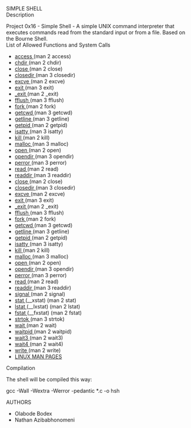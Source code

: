 SIMPLE SHELL                                                                                                 
Description                                                                                                  
                                                                                                             
Project 0x16 - Simple Shell - A simple UNIX command interpreter that executes commands read from the standard
 input or from a file. Based on the Bourne Shell.                                                            
List of Allowed Functions and System Calls                                                                   
                                                                                                             
* <a href="https://linux.die.net/man/2/access"> access </a> (man 2 access)                                   
* <a href="https://man7.org/linux/man-pages/man2/chdir.2.html"> chdir </a> (man 2 chdir)                     
* <a href="https://man7.org/linux/man-pages/man2/close.2.html"> close </a> (man 2 close)                     
* <a href="https://linux.die.net/man/3/closedir"> closedir </a> (man 3 closedir)                             
* <a href="https://man7.org/linux/man-pages/man2/execve.2.html"> excve </a> (man 2 excve)                    
*  <a href="https://man7.org/linux/man-pages/man3/exit.3.html"> exit </a> (man 3 exit)                       
* <a href="https://linux.die.net/man/2/_exit"> _exit </a> (man 2 _exit)                                      
* <a href="https://linux.die.net/man/3/fflush"> fflush </a> (man 3 fflush)                                   
* <a href="https://man7.org/linux/man-pages/man2/fork.2.html"> fork </a> (man 2 fork)                        
* <a href="https://man7.org/linux/man-pages/man3/getcwd.3.html"> getcwd </a> (man 3 getcwd)                  
* <a href="https://linux.die.net/man/3/getline"> getline </a> (man 3 getline)                                
* <a href="https://linux.die.net/man/2/getpid"> getpid </a> (man 2 getpid)                                   
* <a href="https://linux.die.net/man/3/isatty"> isatty </a> (man 3 isatty)                                   
* <a href="https://linux.die.net/man/2/kill"> kill </a> (man 2 kill)                                         
* <a href="https://linux.die.net/man/3/malloc"> malloc </a> (man 3 malloc)                                   
* <a href="https://linux.die.net/man/2/open"> open </a> (man 2 open)                                         
* <a href="https://linux.die.net/man/3/opendir"> opendir </a> (man 3 opendir)                                
* <a href="https://linux.die.net/man/3/perror"> perror </a> (man 3 perror)                                   
* <a href="https://linux.die.net/man/2/read"> read  </a> (man 2 read)                                        
* <a href="https://linux.die.net/man/3/readdir"> readdir </a> (man 3 readdir) 
* <a href="https://man7.org/linux/man-pages/man2/close.2.html"> close </a> (man 2 close)                     
* <a href="https://linux.die.net/man/3/closedir"> closedir </a> (man 3 closedir)                             
* <a href="https://man7.org/linux/man-pages/man2/execve.2.html"> excve </a> (man 2 excve)                    
*  <a href="https://man7.org/linux/man-pages/man3/exit.3.html"> exit </a> (man 3 exit)                       
* <a href="https://linux.die.net/man/2/_exit"> _exit </a> (man 2 _exit)                                      
* <a href="https://linux.die.net/man/3/fflush"> fflush </a> (man 3 fflush)                                   
* <a href="https://man7.org/linux/man-pages/man2/fork.2.html"> fork </a> (man 2 fork)                        
* <a href="https://man7.org/linux/man-pages/man3/getcwd.3.html"> getcwd </a> (man 3 getcwd)                  
* <a href="https://linux.die.net/man/3/getline"> getline </a> (man 3 getline)                                
* <a href="https://linux.die.net/man/2/getpid"> getpid </a> (man 2 getpid)                                   
* <a href="https://linux.die.net/man/3/isatty"> isatty </a> (man 3 isatty)                                   
* <a href="https://linux.die.net/man/2/kill"> kill </a> (man 2 kill)                                         
* <a href="https://linux.die.net/man/3/malloc"> malloc </a> (man 3 malloc)                                   
* <a href="https://linux.die.net/man/2/open"> open </a> (man 2 open)                                         
* <a href="https://linux.die.net/man/3/opendir"> opendir </a> (man 3 opendir)                                
* <a href="https://linux.die.net/man/3/perror"> perror </a> (man 3 perror)                                   
* <a href="https://linux.die.net/man/2/read"> read  </a> (man 2 read)                                        
* <a href="https://linux.die.net/man/3/readdir"> readdir </a> (man 3 readdir)                                
* <a href="https://linux.die.net/man/2/signal"> signal </a> (man 2 signal)                                   
* <a href="https://linux.die.net/man/2/stat"> stat </a> (__xstat) (man 2 stat)                               
* <a href="https://linux.die.net/man/2/lstat"> lstat </a> (__lxstat) (man 2 lstat)                           
* <a href="https://linux.die.net/man/2/fstat"> fstat </a> (__fxstat) (man 2 fstat)                           
* <a href="https://linux.die.net/man/3/strtok"> strtok </a> (man 3 strtok)                                   
* <a href="https://linux.die.net/man/2/wait"> wait </a> (man 2 wait)                                         
* <a href="https://linux.die.net/man/2/waitpid"> waitpid </a> (man 2 waitpid)                                
* <a href="https://linux.die.net/man/2/wait3"> wait3 </a> (man 2 wait3)                                      
* <a href="https://linux.die.net/man/2/wait4"> wait4 </a> (man 2 wait4)                                      
* <a href="https://linux.die.net/man/2/write"> write </a> (man 2 write)
* <a href="https://linux.die.net/man/"> LINUX MAN PAGES </a>                                                 
                                                                                                             
Compilation                                                                                                  
                                                                                                             
The shell will be compiled this way:                                                                         
                                                                                                             
gcc -Wall -Wextra -Werror -pedantic *.c -o hsh                                                               
                                                                                                             
AUTHORS                                                                                                      
* Olabode Bodex                                                                                              
* Nathan Azibabhonomeni                                                                                      
                                                                           
                                     